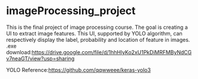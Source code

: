 # imageProcessing_project
This is the final project of image processing course. 
The goal is creating a UI to extract image features. 
This UI, supported by YOLO algorithm, can respectively display the label, probability and location of feature in images. 
.exe download:https://drive.google.com/file/d/1hhHlyKo2xU1PkDiMRFMByNdCGv7neaGT/view?usp=sharing


YOLO Reference:https://github.com/qqwweee/keras-yolo3
